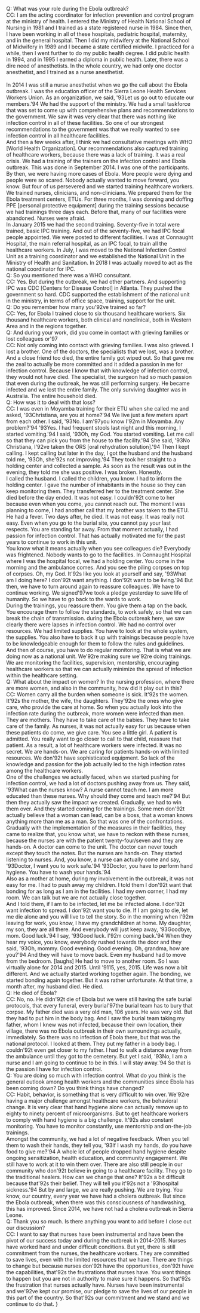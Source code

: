 Q: What was your role during the Ebola outbreak?\
CC: I am the acting coordinator for infection prevention and control program at the ministry of health.  I entered the Ministry of Health National School of Nursing in 1981 and I trained as a state registered nurse in 1984. Since then, I have been working in all of these hospitals, pediatric hospital, maternity, and in the general hospital. Then I did my midwifery at the National School of Midwifery in 1989 and I became a state certified midwife. I practiced for a while, then I went further to do my public health degree. I did public health in 1994, and in 1995 I earned a diploma in public health. Later, there was a dire need of anesthetists. In the whole country, we had only one doctor anesthetist, and I trained as a nurse anesthetist.  \
In 2014 I was still a nurse anesthetist when we go the call about the Ebola outbreak. I was the education officer of the Sierra Leone Health Services Workers Union. As an organization, we said, \'93Let us go out to educate our members.\'94 We had the support of the ministry. We had a small taskforce that was set to come up with comprehensive plans and recommendations to the government.  We saw it was very clear that there was nothing like infection control in all of these facilities. So one of our strongest recommendations to the government was that we really wanted to see infection control in all healthcare facilities.\
And then a few weeks after, I think we had consultative meetings with WHO [World Health Organization]. Our recommendations also captured training of healthcare workers, because there was a lack of training. It was a real crisis. We had a training of the trainers on the infection control and Ebola outbreak. This was done in September 2014.  I was one of the participants.\
By then, we were having more cases of Ebola. More people were dying and people were so scared. Nobody actually wanted to move forward, you know. But four of us persevered and we started training healthcare workers. We trained nurses, clinicians, and non-clinicians. We prepared them for the Ebola treatment centers, ETUs. For three months, I was donning and doffing PPE [personal protective equipment] during the training sessions because we had trainings three days each. Before that, many of our facilities were abandoned. Nurses were afraid.\
In January 2015 we had the second training. Seventy-five in total were trained, basic IPC training. And out of the seventy-five, we had IPC focal people appointed.  We were posted to different facilities. I was at Connaught Hospital, the main referral hospital, as an IPC focal, to train all the healthcare workers. In July, I was moved to the National Infection Control Unit as a training coordinator and we established the National Unit in the Ministry of Health and Sanitation. In 2018 I was actually moved to act as the national coordinator for IPC.\
Q: So you mentioned there was a WHO consultant.\
CC: Yes. But during the outbreak, we had other partners. And supporting IPC was CDC [Centers for Disease Control] in Atlanta. They pushed the government so hard. CDC supported the establishment of the national unit in the ministry, in terms of office space, training, support for the unit.\
Q: Do you remember how many you\'92ve trained so far?\
CC: Yes, for Ebola I trained close to six thousand healthcare workers. Six thousand healthcare workers, both clinical and nonclinical, both in Western Area and in the regions together.\
Q: And during your work, did you come in contact with grieving families or lost colleagues or\'97\
CC: Not only coming into contact with grieving families. I was also grieved. I lost a brother. One of the doctors, the specialists that we lost, was a brother. And a close friend too died, the entire family got wiped out. So that gave me the zeal to actually be more committed and it added a passion in me for infection control. Because I know that with knowledge of infection control, they would not have died. The specialist, the surgeon had so much passion that even during the outbreak, he was still performing surgery. He became infected and we lost the entire family. The only surviving daughter was in Australia. The entire household died.\
Q: How was it to deal with that loss?\
CC: I was even in Moyamba training for their ETU when she called me and asked, \'93Christiana, are you at home?\'94 We live just a few meters apart from each other. I said, \'93No. I am\'97you know I\'92m in Moyamba. Any problem?\'94 \'93Yes. I had frequent stools last night and this morning, I started vomiting.\'94 I said, \'93Oh, my God. You started vomiting. Let me call so that they can pick you from the house to the facility.\'94 She said, \'93No Christiana, I\'92ve taken the ORS [oral rehydration solution].\'94 Then I kept calling. I kept calling but later in the day, I got the husband and the husband told me, \'93Oh, she\'92s not improving.\'94 They took her straight to a holding center and collected a sample. As soon as the result was out in the evening, they told me she was positive. I was broken. Honestly.\
I called the husband. I called the children, you know. I had to inform the holding center. I gave the number of inhabitants in the house so they can keep monitoring them. They transferred her to the treatment center. She died before the day ended. It was not easy. I couldn\'92t come to her because even when you come, you cannot reach out. The moment I was planning to come, I had another call that my brother was taken to the ETU. He had a fever. Two days after, he died. It was not easy. It was really not easy. Even when you go to the burial site, you cannot pay your last respects. You are standing far away. From that moment actually, I had passion for infection control. That has actually motivated me for the past years to continue to work in this unit.\
You know what it means actually when you see colleagues die? Everybody was frightened. Nobody wants to go to the facilities. In Connaught Hospital where I was the hospital focal, we had a holding center. You come in the morning and the ambulance comes. And you see the piling corpses on top of corpses. Oh, my God. It\'92s like you look at yourself and say, \'93What am I doing here? I don\'92t want anything. I don\'92t want to be living.\'94 But then, we have to turn around again to reassure colleagues. We have to continue working. We signed\'97we took a pledge yesterday to save life of humanity. So we have to go back to the wards to work.\
During the trainings, you reassure them. You give them a tap on the back. You encourage them to follow the standards, to work safely, so that we can break the chain of transmission. during the Ebola outbreak here, we saw clearly there were lapses in infection control. We had no control over resources. We had limited supplies. You have to look at the whole system, the supplies. You also have to back it up with trainings because people have to be knowledgeable enough for them to follow the rules and guidelines. And then of course, you have to do regular monitoring. That is what we are doing now as a national unit. We\'92re making sure we\'92re doing trainings. We are monitoring the facilities, supervision, mentorship, encouraging healthcare workers so that we can actually minimize the spread of infection within the healthcare setting.\
Q: What about the impact on women? In the nursing profession, where there are more women, and also in the community, how did it play out in this?\
CC: Women carry all the burden when someone is sick. It\'92s the women. It\'92s the mother, the wife, the daughters. They\'92re the ones who give care, who provide the care at home. So when you actually look into the infection rate during the outbreak, more women were infected than men. They are mothers. They have to take care of the babies. They have to take care of the family. As nurses, it was not actually easy for us because when these patients do come, we give care. You see a little girl. A patient is admitted. You really want to go closer to call to that child, reassure that patient. As a result, a lot of healthcare workers were infected. It was no secret. We are hands-on. We are caring for patients hands-on with limited resources. We don\'92t have sophisticated equipment. So lack of the knowledge and passion for the job actually led to the high infection rates among the healthcare workers.\
One of the challenges we actually faced, when we started pushing for infection control, we had a lot of doctors pushing away from us. They said, \'93What can the nurses know? A nurse cannot teach me. I am more educated than these nurses. Why should they come and teach me?\'94 But then they actually saw the impact we created. Gradually, we had to win them over. And they started coming for the trainings. Some men don\'92t actually believe that a woman can lead, can be a boss, that a woman knows anything more than me as a man. So that was one of the confrontations.\
Gradually with the implementation of the measures in their facilities, they came to realize that, you know what, we have to reckon with these nurses, because the nurses are with the patient twenty-four/seven and they are hands-on. A doctor can come to the unit. The doctor can never touch except they touch the notes. But the nurses are hands-on. They started listening to nurses. And, you know, a nurse can actually come and say, \'93Doctor, I want you to work safe.\'94 \'93Doctor, you have to perform hand hygiene. You have to wash your hands.\'94\
Also as a mother at home, during my involvement in the outbreak, it was not easy for me. I had to push away my children. I told them I don\'92t want that bonding for as long as I am in the facilities. I had my own corner, I had my room. We can talk but we are not actually close together.\
And I told them, if I am to be infected, let me be infected alone. I don\'92t want infection to spread. I don\'92t want you to die. If I am going to die, let me die alone and you will live to tell the story. So in the morning when I\'92m leaving for work, you know, I have my grandchildren at home. My daughter, my son, they are all there. And everybody will just keep away, \'93Goodbye, mom. Good luck.\'94 I say, \'93Good luck. I\'92m coming back.\'94 When they hear my voice, you know, everybody rushed towards the door and they said, \'93Oh, mommy. Good evening. Good evening. Oh, grandma, how are you?\'94 And they will have to move back. Even my husband had to move from the bedroom. [laughs] He had to move to another room. So I was virtually alone for 2014 and 2015. Until \'9115, yes, 2015. Life was now a bit different. And we actually started working together again. The bonding, we started bonding again together. But it was rather unfortunate. At that time, a month after, my husband died. He died.\
Q: He died of Ebola?\
CC: No, no. He didn\'92t die of Ebola but we were still having the safe burial protocols, that every funeral, every burial\'97the burial team has to bury that corpse. My father died was a very old man, 106 years. He was very old. But they had to put him in the body bag. And I saw the burial team taking my father, whom I knew was not infected, because their own location, their village, there was no Ebola outbreak in their own surroundings actually, immediately. So there was no infection of Ebola there, but that was the national protocol.  I looked at them. They put my father in a body bag. I couldn\'92t even get closer to my father. I had to walk a distance away from the ambulance until they got to the cemetery. But yet I said, \'93No, I am a nurse and I am going to continue to be in this. I will stay away.\'94 So that is the passion I have for infection control.\
Q:  You are doing so much with infection control. What do you think is the general outlook among health workers and the communities since Ebola has been coming down? Do you think things have changed?\
CC: Habit, behavior, is something that is very difficult to win over. We\'92re having a major challenge amongst healthcare workers, the behavioral change. It is very clear that hand hygiene alone can actually remove up to eighty to ninety percent of microorganisms. But to get healthcare workers to comply with hand hygiene is a big challenge. It\'92s also constant monitoring. You have to monitor constantly, use mentorship and on-the-job trainings.\
Amongst the community, we had a lot of negative feedback. When you tell them to wash their hands, they tell you, \'93If I wash my hands, do you have food to give me?\'94 A whole lot of people dropped hand hygiene despite ongoing sensitization, health education, and community engagement. We still have to work at it to win them over. There are also still people in our community who don\'92t believe in going to a healthcare facility. They go to the traditional healers. How can we change that one? It\'92s a bit difficult because that\'92s their belief. They will tell you it\'92s not a \'93hospital sickness.\'94 But by and large, we are really pushing. We are trying. You know, our country, every year we have had a cholera outbreak. But since the Ebola outbreak, when there was this consciousness of handwashing, this has improved. Since 2014, we have not had a cholera outbreak in Sierra Leone.\
Q: Thank you so much. Is there anything you want to add before I close out our discussion?\
CC: I want to say that nurses have been instrumental and have been the pivot of our success today and during the outbreak in 2014-2015. Nurses have worked hard and under difficult conditions. But yet, there is still commitment from the nurses, the healthcare workers. They are committed to save lives, even with the limited resources that we have. There are things to change but because nurses don\'92t have the opportunities, don\'92t have the capabilities, that\'92s the frustrations that nurses have. You want things to happen but you are not in authority to make sure it happens. So that\'92s the frustration that nurses actually have. Nurses have been instrumental and we\'92ve kept our promise, our pledge to save the lives of our people in this part of the country. So that\'92s our commitment and we stand and we continue to do that. }
